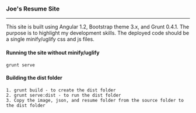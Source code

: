 ### Joe's Resume Site
---
This site is built using Angular 1.2, Bootstrap theme 3.x, and Grunt 0.4.1.
The purpose is to highlight my development skills.
The deployed code should be a single minify/uglify css and js files.

#### Running the site without minify/uglify
```
grunt serve
```

#### Building the dist folder
```
1. grunt build - to create the dist folder
2. grunt serve:dist - to run the dist folder
3. Copy the image, json, and resume folder from the source folder to the dist folder
```